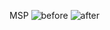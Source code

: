 MSP
![before](https://github.com/IJCAI-MSP/MSP/blob/master/images/before.png)
![after](https://github.com/IJCAI-MSP/MSP/blob/master/images/after.png)
